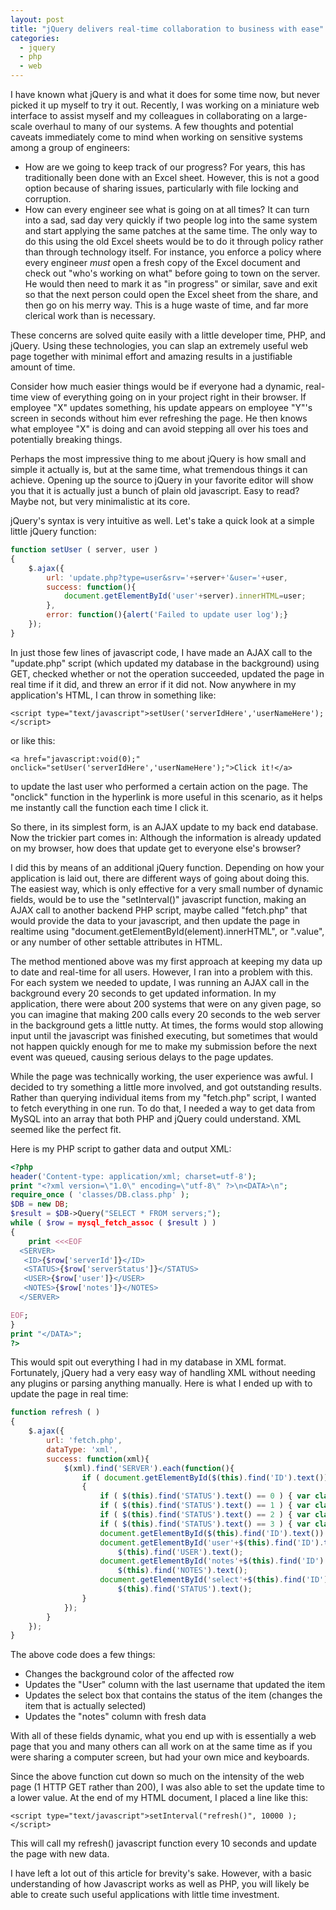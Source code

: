 ```yaml
---
layout: post
title: "jQuery delivers real-time collaboration to business with ease"
categories:
  - jquery
  - php
  - web
---
```


I have known what jQuery is and what it does for some time now, but never picked it up myself
to try it out. Recently, I was working on a miniature web interface to assist myself and my
colleagues in collaborating on a large-scale overhaul to many of our systems. A few thoughts
and potential caveats immediately come to mind when working on sensitive systems among a group
of engineers:

* How are we going to keep track of our progress? For years, this has traditionally been done
  with an Excel sheet. However, this is not a good option because of sharing issues,
  particularly with file locking and corruption.
* How can every engineer see what is going on at all times? It can turn into a sad, sad day 
  very quickly if two people log into the same system and start applying the same patches at
  the same time. The only way to do this using the old Excel sheets would be to do it through
  policy rather than through technology itself. For instance, you enforce a policy where
  every engineer _must_ open a fresh copy of the Excel document and check out "who's working
  on what" before going to town on the server. He would then need to mark it as "in progress"
  or similar, save and exit so that the next person could open the Excel sheet from the
  share, and then go on his merry way. This is a huge waste of time, and far more clerical
  work than is necessary.

These concerns are solved quite easily with a little developer time, PHP, and jQuery. Using
these technologies, you can slap an extremely useful web page together with minimal effort
and amazing results in a justifiable amount of time.

Consider how much easier things would be if everyone had a dynamic, real-time view of
everything going on in your project right in their browser. If employee "X" updates
something, his update appears on employee "Y"'s screen in seconds without him ever refreshing
the page. He then knows what employee "X" is doing and can avoid stepping all over his
toes and potentially breaking things.

Perhaps the most impressive thing to me about jQuery is how small and simple it actually
is, but at the same time, what tremendous things it can achieve. Opening up the source to
jQuery in your favorite editor will show you that it is actually just a bunch of plain
old javascript. Easy to read? Maybe not, but very minimalistic at its core.

jQuery's syntax is very intuitive as well. Let's take a quick look at a simple little
jQuery function:

```javascript
function setUser ( server, user )
{
    $.ajax({
        url: 'update.php?type=user&srv='+server+'&user='+user,
        success: function(){
            document.getElementById('user'+server).innerHTML=user;
        },
        error: function(){alert('Failed to update user log');}
    }); 
}
```

In just those few lines of javascript code, I have made an AJAX call to the "update.php"
script (which updated my database in the background) using GET, checked whether or not the
operation succeeded, updated the page in real time if it did, and threw an error if it did
not. Now anywhere in my application's HTML, I can throw in something like:

```
<script type="text/javascript">setUser('serverIdHere','userNameHere');</script>
```

or like this:

```
<a href="javascript:void(0);" onclick="setUser('serverIdHere','userNameHere');">Click it!</a>
```

to update the last user who performed a certain action on the page. The "onclick" function
in the hyperlink is more useful in this scenario, as it helps me instantly call the
function each time I click it.

So there, in its simplest form, is an AJAX update to my back end database. Now the trickier
part comes in: Although the information is already updated on my browser, how does that
update get to everyone else's browser?

I did this by means of an additional jQuery function. Depending on how your application is
laid out, there are different ways of going about doing this. The easiest way, which is
only effective for a very small number of dynamic fields, would be to use the
"setInterval()" javascript function, making an AJAX call to another backend PHP script,
maybe called "fetch.php" that would provide the data to your javascript, and then update
the page in realtime using "document.getElementById(element).innerHTML", or ".value", or
any number of other settable attributes in HTML.

The method mentioned above was my first approach at keeping my data up to date and
real-time for all users. However, I ran into a problem with this. For each system we
needed to update, I was running an AJAX call in the background every 20 seconds to get
updated information. In my application, there were about 200 systems that were on any
given page, so you can imagine that making 200 calls every 20 seconds to the web
server in the background gets a little nutty. At times, the forms would stop allowing
input until the javascript was finished executing, but sometimes that would not happen
quickly enough for me to make my submission before the next event was queued, causing
serious delays to the page updates.

While the page was technically working, the user experience was awful. I decided to
try something a little more involved, and got outstanding results. Rather than querying
individual items from my "fetch.php" script, I wanted to fetch everything in one run.
To do that, I needed a way to get data from MySQL into an array that both PHP and
jQuery could understand. XML seemed like the perfect fit.

Here is my PHP script to gather data and output XML:
```php
<?php
header('Content-type: application/xml; charset=utf-8');
print "<?xml version=\"1.0\" encoding=\"utf-8\" ?>\n<DATA>\n";
require_once ( 'classes/DB.class.php' );
$DB = new DB; 
$result = $DB->Query("SELECT * FROM servers;");
while ( $row = mysql_fetch_assoc ( $result ) ) 
{
    print <<<EOF
  <SERVER>
   <ID>{$row['serverId']}</ID>
   <STATUS>{$row['serverStatus']}</STATUS>
   <USER>{$row['user']}</USER>
   <NOTES>{$row['notes']}</NOTES>
  </SERVER>

EOF;
}
print "</DATA>";
?>
```

This would spit out everything I had in my database in XML format. Fortunately, jQuery
had a very easy way of handling XML without needing any plugins or parsing anything
manually. Here is what I ended up with to update the page in real time:

```javascript
function refresh ( ) 
{
    $.ajax({
        url: 'fetch.php',
        dataType: 'xml',
        success: function(xml){
            $(xml).find('SERVER').each(function(){
                if ( document.getElementById($(this).find('ID').text()) )
                {
                    if ( $(this).find('STATUS').text() == 0 ) { var class = 'pending'; }
                    if ( $(this).find('STATUS').text() == 1 ) { var class = 'progress'; }
                    if ( $(this).find('STATUS').text() == 2 ) { var class = 'complete'; }
                    if ( $(this).find('STATUS').text() == 3 ) { var class = 'review'; }
                    document.getElementById($(this).find('ID').text()).setAttribute('class',class);
                    document.getElementById('user'+$(this).find('ID').text()).innerHTML=''+
                        $(this).find('USER').text();
                    document.getElementById('notes'+$(this).find('ID').text()).innerHTML=''+
                        $(this).find('NOTES').text();
                    document.getElementById('select'+$(this).find('ID').text()).selectedIndex=''+
                        $(this).find('STATUS').text();
                }
            });
        }
    }); 
}
```

The above code does a few things:

* Changes the background color of the affected row
* Updates the "User" column with the last username that updated the item
* Updates the select box that contains the status of the item (changes the item that is actually selected)
* Updates the "notes" column with fresh data

With all of these fields dynamic, what you end up with is essentially a web page that you and
many others can all work on at the same time as if you were sharing a computer screen, but
had your own mice and keyboards.

Since the above function cut down so much on the intensity of the web page (1 HTTP GET rather
than 200), I was also able to set the update time to a lower value. At the end of my HTML
document, I placed a line like this:

```
<script type="text/javascript">setInterval("refresh()", 10000 );</script>
```

This will call my refresh() javascript function every 10 seconds and update the page with
new data.

I have left a lot out of this article for brevity's sake. However, with a basic
understanding of how Javascript works as well as PHP, you will likely be able to create such
useful applications with little time investment.
